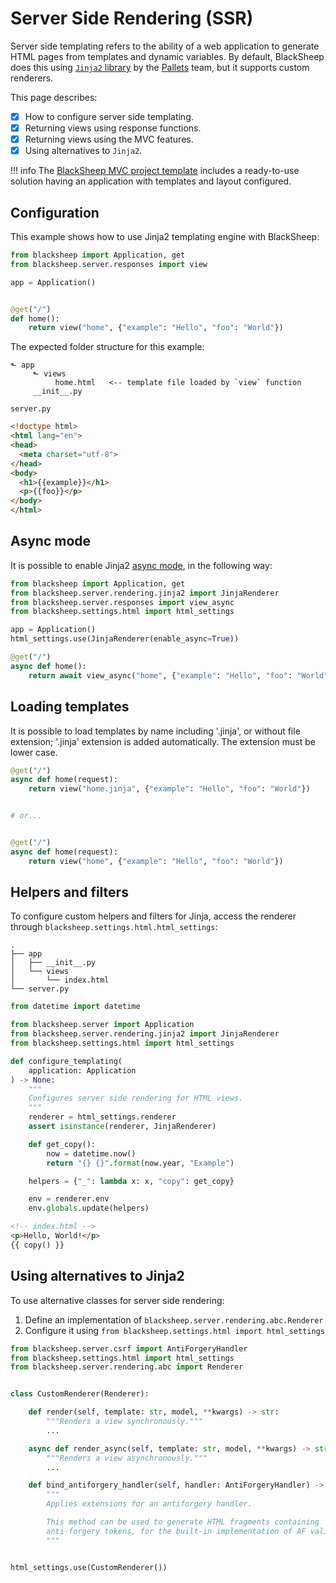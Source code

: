 # Server Side Rendering (SSR)

Server side templating refers to the ability of a web application to generate
HTML pages from templates and dynamic variables. By default, BlackSheep does
this using [`Jinja2` library](https://palletsprojects.com/p/jinja/) by the
[Pallets](https://palletsprojects.com) team, but it supports custom renderers.

This page describes:

- [X] How to configure server side templating.
- [X] Returning views using response functions.
- [X] Returning views using the MVC features.
- [X] Using alternatives to `Jinja2`.

!!! info
    The [BlackSheep MVC project
    template](https://github.com/RobertoPrevato/BlackSheepMVC) includes a
    ready-to-use solution having an application with templates and layout
    configured.

## Configuration

This example shows how to use Jinja2 templating engine with BlackSheep:

```python
from blacksheep import Application, get
from blacksheep.server.responses import view

app = Application()


@get("/")
def home():
    return view("home", {"example": "Hello", "foo": "World"})
```

The expected folder structure for this example:
```
⬑ app
     ⬑ views
          home.html   <-- template file loaded by `view` function
     __init__.py

server.py
```

```html
<!doctype html>
<html lang="en">
<head>
  <meta charset="utf-8">
</head>
<body>
  <h1>{{example}}</h1>
  <p>{{foo}}</p>
</body>
</html>
```

## Async mode

It is possible to enable Jinja2 [async
mode](http://jinja.pocoo.org/docs/2.10/api/#async-support), in the following
way:

```python
from blacksheep import Application, get
from blacksheep.server.rendering.jinja2 import JinjaRenderer
from blacksheep.server.responses import view_async
from blacksheep.settings.html import html_settings

app = Application()
html_settings.use(JinjaRenderer(enable_async=True))

@get("/")
async def home():
    return await view_async("home", {"example": "Hello", "foo": "World"})

```

## Loading templates

It is possible to load templates by name including '.jinja', or without file
extension; '.jinja' extension is added automatically. The extension must be
lower case.

```python
@get("/")
async def home(request):
    return view("home.jinja", {"example": "Hello", "foo": "World"})


# or...


@get("/")
async def home(request):
    return view("home", {"example": "Hello", "foo": "World"})
```

## Helpers and filters

To configure custom helpers and filters for Jinja, access the renderer through
`blacksheep.settings.html.html_settings`:

```
.
├── app
│   ├── __init__.py
│   └── views
│       └── index.html
└── server.py
```

```python
from datetime import datetime

from blacksheep.server import Application
from blacksheep.server.rendering.jinja2 import JinjaRenderer
from blacksheep.settings.html import html_settings

def configure_templating(
    application: Application
) -> None:
    """
    Configures server side rendering for HTML views.
    """
    renderer = html_settings.renderer
    assert isinstance(renderer, JinjaRenderer)

    def get_copy():
        now = datetime.now()
        return "{} {}".format(now.year, "Example")

    helpers = {"_": lambda x: x, "copy": get_copy}

    env = renderer.env
    env.globals.update(helpers)
```

```html
<!-- index.html -->
<p>Hello, World!</p>
{{ copy() }}
```

## Using alternatives to Jinja2

To use alternative classes for server side rendering:

1. Define an implementation of `blacksheep.server.rendering.abc.Renderer`
2. Configure it using `from blacksheep.settings.html import html_settings`

```python
from blacksheep.server.csrf import AntiForgeryHandler
from blacksheep.settings.html import html_settings
from blacksheep.server.rendering.abc import Renderer


class CustomRenderer(Renderer):

    def render(self, template: str, model, **kwargs) -> str:
        """Renders a view synchronously."""
        ...

    async def render_async(self, template: str, model, **kwargs) -> str:
        """Renders a view asynchronously."""
        ...

    def bind_antiforgery_handler(self, handler: AntiForgeryHandler) -> None:
        """
        Applies extensions for an antiforgery handler.

        This method can be used to generate HTML fragments containing
        anti-forgery tokens, for the built-in implementation of AF validation.
        """


html_settings.use(CustomRenderer())
```

